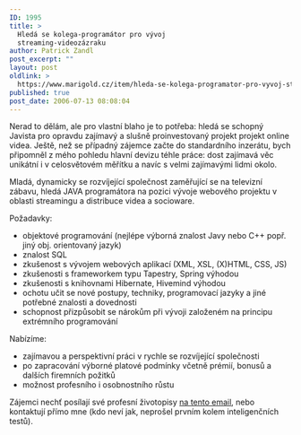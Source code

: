 ```yaml
---
ID: 1995
title: >
  Hledá se kolega-programátor pro vývoj
  streaming-videozázraku
author: Patrick Zandl
post_excerpt: ""
layout: post
oldlink: >
  https://www.marigold.cz/item/hleda-se-kolega-programator-pro-vyvoj-streaming-videozazraku
published: true
post_date: 2006-07-13 08:08:04
---
```

<p>Nerad to dělám, ale pro vlastní blaho je to potřeba: hledá se schopný Javista pro opravdu zajímavý a slušně proinvestovaný projekt projekt online videa. Ještě, než se případný zájemce začte do standardního inzerátu, bych připomněl z mého pohledu hlavní devizu téhle práce: dost zajímavá věc unikátní i v celosvětovém měřítku a navíc s velmi zajímavými lidmi okolo. </p>

<p>Mladá, dynamicky se rozvíjející společnost zaměřující se na televizní zábavu, hledá JAVA programátora na pozici vývoje webového projektu v oblasti streamingu a distribuce videa a socioware.</p>

<p>Požadavky:</p>

<ul>
<li>objektové programování (nejlépe výborná znalost Javy nebo C++ popř. jiný obj. orientovaný jazyk)</li>
<li>znalost SQL</li>
<li>zkušenost s vývojem webových aplikací (XML, XSL, (X)HTML, CSS, JS)
</li>
<li>zkušenosti s frameworkem typu Tapestry, Spring výhodou
</li>
<li>zkušenosti s knihovnami Hibernate, Hivemind výhodou
</li>
<li>ochotu učit se nové postupy, techniky, programovací jazyky a jiné potřebné znalosti a dovednosti
</li>
<li>schopnost přizpůsobit se nárokům při vývoji založeném na principu extrémního programování
</li>
</ul>
<p>Nabízíme:</p>

<ul>
<li>zajímavou a perspektivní práci v rychle se rozvíjející společnosti
 </li>
<li>po zapracování výborné platové podmínky včetně prémií, bonusů a dalších firemních požitků
</li>
<li>možnost profesního i osobnostního růstu</li>
</ul>
<p>Zájemci nechť posílají své profesní životopisy <a href="mailto:job1@global-inspiration.cz">na tento email</a>, nebo kontaktují přímo mne (kdo neví jak, neprošel prvním kolem inteligenčních testů).
</p>
